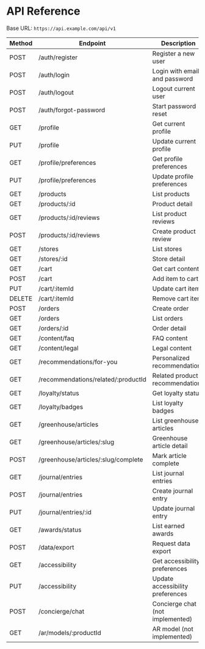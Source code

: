 # API Reference

Base URL: `https://api.example.com/api/v1`

| Method | Endpoint                            | Description                      | Example                                                                                                |
| ------ | ----------------------------------- | -------------------------------- | ------------------------------------------------------------------------------------------------------ |
| POST   | /auth/register                      | Register a new user              | https://api.example.com/api/v1/auth/register                        |
| POST   | /auth/login                         | Login with email and password    | https://api.example.com/api/v1/auth/login                           |
| POST   | /auth/logout                        | Logout current user              | https://api.example.com/api/v1/auth/logout                          |
| POST   | /auth/forgot-password               | Start password reset             | https://api.example.com/api/v1/auth/forgot-password                 |
| GET    | /profile                            | Get current profile              | https://api.example.com/api/v1/profile                              |
| PUT    | /profile                            | Update current profile           | https://api.example.com/api/v1/profile                              |
| GET    | /profile/preferences                | Get profile preferences          | https://api.example.com/api/v1/profile/preferences                  |
| PUT    | /profile/preferences                | Update profile preferences       | https://api.example.com/api/v1/profile/preferences                  |
| GET    | /products                           | List products                    | https://api.example.com/api/v1/products                             |
| GET    | /products/:id                       | Product detail                   | https://api.example.com/api/v1/products/123                         |
| GET    | /products/:id/reviews               | List product reviews             | https://api.example.com/api/v1/products/123/reviews                 |
| POST   | /products/:id/reviews               | Create product review            | https://api.example.com/api/v1/products/123/reviews                 |
| GET    | /stores                             | List stores                      | https://api.example.com/api/v1/stores                               |
| GET    | /stores/:id                         | Store detail                     | https://api.example.com/api/v1/stores/1                             |
| GET    | /cart                               | Get cart contents                | https://api.example.com/api/v1/cart                                 |
| POST   | /cart                               | Add item to cart                 | https://api.example.com/api/v1/cart                                 |
| PUT    | /cart/:itemId                       | Update cart item                 | https://api.example.com/api/v1/cart/1                               |
| DELETE | /cart/:itemId                       | Remove cart item                 | https://api.example.com/api/v1/cart/1                               |
| POST   | /orders                             | Create order                     | https://api.example.com/api/v1/orders                               |
| GET    | /orders                             | List orders                      | https://api.example.com/api/v1/orders                               |
| GET    | /orders/:id                         | Order detail                     | https://api.example.com/api/v1/orders/1                             |
| GET    | /content/faq                        | FAQ content                      | https://api.example.com/api/v1/content/faq                          |
| GET    | /content/legal                      | Legal content                    | https://api.example.com/api/v1/content/legal                        |
| GET    | /recommendations/for-you            | Personalized recommendations     | https://api.example.com/api/v1/recommendations/for-you              |
| GET    | /recommendations/related/:productId | Related product recommendations  | https://api.example.com/api/v1/recommendations/related/123          |
| GET    | /loyalty/status                     | Get loyalty status               | https://api.example.com/api/v1/loyalty/status                       |
| GET    | /loyalty/badges                     | List loyalty badges              | https://api.example.com/api/v1/loyalty/badges                       |
| GET    | /greenhouse/articles                | List greenhouse articles         | https://api.example.com/api/v1/greenhouse/articles                  |
| GET    | /greenhouse/articles/:slug          | Greenhouse article detail        | https://api.example.com/api/v1/greenhouse/articles/example          |
| POST   | /greenhouse/articles/:slug/complete | Mark article complete            | https://api.example.com/api/v1/greenhouse/articles/example/complete |
| GET    | /journal/entries                    | List journal entries             | https://api.example.com/api/v1/journal/entries                      |
| POST   | /journal/entries                    | Create journal entry             | https://api.example.com/api/v1/journal/entries                      |
| PUT    | /journal/entries/:id                | Update journal entry             | https://api.example.com/api/v1/journal/entries/1                    |
| GET    | /awards/status                      | List earned awards               | https://api.example.com/api/v1/awards/status                        |
| POST   | /data/export                        | Request data export              | https://api.example.com/api/v1/data/export                          |
| GET    | /accessibility                      | Get accessibility preferences    | https://api.example.com/api/v1/accessibility                        |
| PUT    | /accessibility                      | Update accessibility preferences | https://api.example.com/api/v1/accessibility                        |
| POST   | /concierge/chat                     | Concierge chat (not implemented) | https://api.example.com/api/v1/concierge/chat                       |
| GET    | /ar/models/:productId               | AR model (not implemented)       | https://api.example.com/api/v1/ar/models/123                        |
